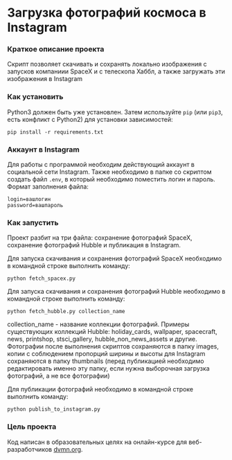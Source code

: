 # Загрузка фотографий космоса в Instagram

### Краткое описание проекта

Скрипт позволяет скачивать и сохранять локально изображения с запусков компаниии 
SpaceX и с телескопа Хаббл, а также загружать эти изображения в Instagram

### Как установить

Python3 должен быть уже установлен. 
Затем используйте `pip` (или `pip3`, есть конфликт с Python2) для установки 
зависимостей:
```
pip install -r requirements.txt
```

### Аккаунт в Instagram

Для работы с программой необходим действующий аккаунт в социальной сети 
Instagram. Также необходимо в папке со скриптом создать файл `.env`, в который
необходимо поместить логин и пароль. Формат заполнения файла:

```
login=вашлогин
password=вашпароль
```


### Как запустить

Проект разбит на три файла: сохранение фотографий SpaceX, сохранение фотографий
Hubble и публикация в Instagram.

Для запуска скачивания и сохранения фотографий SpaceX необходимо в командной 
строке выполнить команду:
```
python fetch_spacex.py
```
Для запуска скачивания и сохранения фотографий Hubble необходимо в командной 
строке выполнить команду:
```
python fetch_hubble.py collection_name
```
collection_name - название коллекции фотографий. Примеры существующих коллекций
Hubble: holiday_cards, wallpaper, spacecraft, news, printshop, stsci_gallery, 
hubble_non_news_assets и другие. 
Фотографии после выполнения скриптов сохраняются в папку images, копии с 
соблюдением пропорций ширины и высоты для Instagram сохраняются в папку 
thumbnails (перед публикацией необходимо редактировать именно эту папку, если
нужна выборочная загрузка фотографий, а не все фотографии)  

Для публикации фотографий необходимо в командной строке выполнить команду:
```
python publish_to_instagram.py
```


### Цель проекта

Код написан в образовательных целях на онлайн-курсе для веб-разработчиков 
[dvmn.org](https://dvmn.org/).